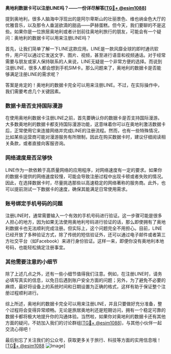 **奥地利数据卡可以注册LINE吗？——一份详尽解答[[TG💪+ @esim1088](https://t.me/s/esim1088)]**

提到奥地利，很多人脑海中浮现出的是阿尔卑斯山的壮丽景色、维也纳金色大厅的优雅音乐，以及那令人垂涎欲滴的甜品——萨赫蛋糕。但今天，我们要聊的不是这些。如果你是一位旅居奥地利或者计划前往奥地利旅行的朋友，可能会有一个疑问：奥地利的数据卡可以用来注册LINE吗？

首先，让我们简单了解一下LINE这款应用。LINE是一款风靡全球的即时通讯软件，用户可以通过它发送文字、图片、视频，甚至进行语音和视频通话。对于经常需要与朋友或家人保持联系的人来说，LINE无疑是一个非常方便的选择。而说到注册LINE，很多人都会想到手机SIM卡。那么问题来了，奥地利的数据卡是否能够满足注册LINE的需求呢？

答案是肯定的！奥地利的数据卡完全可以用来注册LINE。不过，在实际操作中，我们需要考虑几个关键因素。

### 数据卡是否支持国际漫游

在使用奥地利数据卡注册LINE之前，首先要确认你的数据卡是否支持国际漫游。大多数奥地利的数据卡都支持国际漫游功能，这意味着你可以在奥地利激活数据卡后，正常使用它来连接网络并完成LINE的注册流程。然而，也有一些特殊情况，比如某些运营商可能对漫游服务有所限制，因此在购买数据卡时，建议仔细阅读相关条款，或者直接向客服咨询。

### 网络速度是否足够快

LINE作为一款依赖于高质量网络的应用程序，对网络速度有一定的要求。如果你的数据卡提供的网络速度较慢，可能会导致注册过程中出现卡顿或者失败的情况。因此，在选择数据卡时，尽量挑选那些以高速稳定的网络著称的服务商。此外，也可以提前测试一下数据卡的速度，确保其能满足日常使用需求。

### 账号绑定手机号码的问题

注册LINE时，通常需要输入一个有效的手机号码进行验证。这一步骤可能是很多人担心的地方，因为如果无法使用奥地利号码进行验证的话，那么即使拥有了奥地利数据卡也无法顺利完成注册。但实际上，这个问题完全不用担心。目前，LINE已经开放了多种验证方式，除了传统的短信验证外，还可以通过电子邮件或者第三方社交平台（如Facebook）来进行身份验证。这样一来，即便你没有奥地利本地号码，也能轻松搞定注册事宜。

### 其他需要注意的小细节

除了上述几点之外，还有一些小细节值得我们注意。例如，在注册LINE时，请务必填写真实的信息，以免日后遇到账户安全方面的问题；另外，为了避免不必要的麻烦，最好将设备上的系统时间和日期设置为正确的格式，这样有助于保证整个注册过程顺利进行。

综上所述，奥地利的数据卡完全可以用来注册LINE，并且只要做好充分准备，整个过程将会变得异常顺畅。无论是旅居奥地利还是短期访问，拥有一个稳定可靠的数据卡都将极大地提升你的沟通体验。当然啦，如果你对奥地利的数据卡还有其他方面的疑问，不妨加入我们的讨论群组[[TG💪+ @esim1088](https://t.me/s/esim1088)]，与其他小伙伴一起交流心得吧！

最后别忘了关注我们的公众号，获取更多关于旅行、科技等方面的实用信息哦！[[TG💪+ @esim1088](https://t.me/s/esim1088) ![Image](https://i.postimg.cc/4NQfJmqS/Snipaste-2025-05-13-00-14-12.png)]